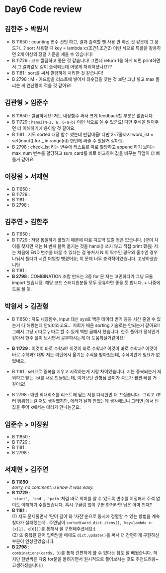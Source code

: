 # Day6 Code review

## 김한주 > 박원서
- B 11650 : counting 변수 선언 하고, 결과 출력할 땐 사용 안 하신 것 같은데 그 용도가...? sort 사용할 때 key = lambda x:(조건1,조건2) 이런 식으로 튜플을 활용하면 2개 이상의 정렬 기준을 세울 수 있습니다!
- B 11729 : 코드 깔끔하고 좋은 것 같습니다! 그런데 return 1을 하게 되면 print하면서 그 결과값도 같이 출력되는데 어떻게 처리하셨나요??
- B 1181 : sort를 써서 깔끔하게 처리한 것 같습니다!
- B 2798 : M - 카드합을 리스트에 넣어서 최솟값을 찾는 것 보단 그냥 넣고 max 돌리는 게 연산량이 적을 것 같아요!

## 김관형 > 임준수
- B 11650 : 깔끔하네요! 저도 내장함수 써서 크게 feedback할 부분은 없습니다.
- B 11729 : `hanoi(N-1, a, 6-a-b)` 이런 식으로 쓸 수 있군요! 다만 주석을 달아주면 더 이해하기에 용이할 것 같아요.
- B 1181 : 저도 sorted 내장 함수 썼는데 반갑네욤! 다만 2~7줄까지 word_lst = set(input() for _ in range(n)) 한번에 써줄 수 있을거 같아요.
- B 2798 : check_lst 라는 변수에 리스트를 따로 할당하고 append 하기 보다는 max_num 변수를 할당하고 sum_card를 바로 비교하여 값을 바꾸는 작업이 더 빠를거 같아요.

## 이장원 > 서재현
- B 11650 : 
- B 11729 :
- B 1181 :
- B 2798 :

## 김주연 > 김한주
- B 11650 : 
- B 11729 : 저랑 동일하게 풀었기 때문에 따로 피드백 드릴 점은 없습니다. (굳이 차이를 찾자면 저는 N 번째 블럭 옮기는 것을 hanoi() 쓰지 않고 직접 print 했음) 저는 처음에 END 변수를 바꿀 수 있다는 걸 놓쳐서 N 이 짝수인 경우와 홀수인 경우 나눠서 풀다가 시간 어엄청 뺏겼어요; 이 문제 너무 충격적이었습니다. 고생하셨습니당
- B 1181 :
- **B 2798** : COMBINATION 조합 만드는 3중 for 문 저는 고민하다가 그냥 모듈 import 했습니당. 해당 코드 스터디원분들 모두 공유하면 좋을 듯 합니다. + 나중에 도움 될 듯.

## 박원서 > 김관형
- B 11650 : 저도 내장함수, input 대신 sys로 백준 데이터 받기 등등 시간 줄일 수 있는거 다 해봤는데 안되더라고요... 저희가 배운 sorting 기술로는 안되는거 같아요!! 그래서 그냥 x 따로 y 따로 할 수 있게 백만 곱해서 했습니다. 한주 풀이가 정석인거 같아서 한주 풀이 보시면서 공부하시는게 더 도움되실거같아요!

- **B 11729** : 이것이 바로 수학과? 이것이 바로 수학과? 이것이 바로 수학과? 이것이 바로 수학과? 대박 저는 리턴에서 옮기는 수식을 받아줬는데, 수식이란게 필요가 없었네요..
- B 1181 : set으로 중복을 지우고 시작하는게 저랑 차이였습니다. 저는 중복되는거 제외하고 받는 list를 새로 만들었는데, 이거보단 관형님 풀이가 속도가 훨씬 빠를 거 같아요!
- B 2798 : 매번 최대최소를 리스트에 담는 저를 다시한번 더 꼬집습니다.. 그리고 i부터 범위잡는걸 저도 생각했지만, 에러가 날까 안했는데 생각해보니 그러면 j에서 빈값을 주어 k에서는 에러가 안나는군요.

## 임준수 > 이장원
- B 11650 : 
- B 11729 :
- B 1181 :
- B 2798 :

## 서재현 > 김주연
- **B 11650** : <br> *sorry, no comment. u know it was easy.*
- **B 11729** : <br> `'start', 'end', 'path'`처럼 바로 의미를 알 수 있도록 변수를 지정해서 주석 없이도 이해하기 수월했습니다. 혹시 구글링 없이 구현 한거라면 님은 아마 천재?
- **B 1181** : <br> (1) 저도 문제풀면서 '단어 길이'와 '사전'순으로 동시에 정렬할 수 있는 방법을 계속 찾다가 실패했는데.. 주연님이 `sorted(word_dict.items(), key=lambda x: (x[1], x[0]))`를 통해서 잘 구현해주셨네요:)  <br> (2) 또 중복된 단어 입력받을 때에도 `dict.update()`를 써서 더 간편하게 구현하신 부분이 인상깊었습니다.
- **B 2798** : <br> `combinations(cards, 3)`를 통해 간편하게 풀 수 있다는 점도 잘 배웠습니다. 하지만 한번씩은 다중 for문을 돌려가면서 원시적으로 풀어보시는 것도 추천드려용~ 고생하셨습니다:)
